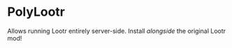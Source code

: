 # PolyLootr

Allows running Lootr entirely server-side. Install *alongside* the original Lootr mod!
